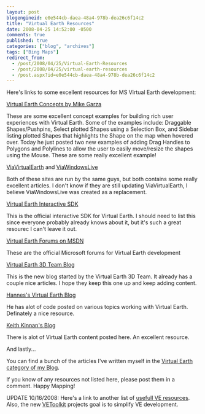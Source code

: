 ```yaml
---
layout: post
blogengineid: e0e544cb-daea-48a4-978b-dea26c6f14c2
title: "Virtual Earth Resources"
date: 2008-04-25 14:52:00 -0500
comments: true
published: true
categories: ["blog", "archives"]
tags: ["Bing Maps"]
redirect_from: 
  - /post/2008/04/25/Virtual-Earth-Resources
  - /post/2008/04/25/virtual-earth-resources
  - /post.aspx?id=e0e544cb-daea-48a4-978b-dea26c6f14c2
---
```

<!-- more -->


Here&#39;s links to some excellent resources for MS Virtual Earth development: 



<a href="http://garzilla.net/vemaps/">Virtual Earth Concepts by Mike Garza</a>

These are some excellent concept examples for building rich user experiences with Virtual Earth. Some of the examples include: Draggable Shapes/Pushpins,  Select plotted Shapes using a Selection Box, and Sidebar listing plotted Shapes that highlights the Shape on the map when hovered over. Today he just posted two new examples of adding Drag Handles to Polygons and Polylines to allow the user to easily move/resize the shapes using the Mouse. These are some really excellent example! 



<a href="http://viavirtualearth.com">ViaVirtualEarth</a> and <a href="http://www.viawindowslive.com/VirtualEarth.aspx">ViaWindowsLive</a>

Both of these sites are run by the same guys, but both contains some really excellent articles. I don&#39;t know if they are still updating ViaVirtualEarth, I believe ViaWindowsLive was created as a replacement. 



<a href="http://dev.live.com/virtualearth/sdk">Virtual Earth Interactive SDK</a>

This is the official interactive SDK for Virtual Earth. I should need to list this since everyone probably already knows about it, but it&#39;s such a great resourec I can&#39;t leave it out. 



<a href="http://forums.msdn.microsoft.com/en-US/vemapcontroldev/threads/">Virtual Earth Forums on MSDN</a>

These are the official Microsoft forums for Virtual Earth development



<a href="http://blogs.msdn.com/VirtualEarth3D/">Virtual Earth 3D Team Blog</a>

This is the new blog started by the Virtual Earth 3D Team. It already has a couple nice articles. I hope they keep this one up and keep adding content.



<a href="http://blogs.msdn.com/VirtualEarth3D/">Hannes&#39;s Virtual Earth Blog</a>

He has alot of code posted on various topics working with Virtual Earth. Definately a nice resource.



<a href="http://blogs.msdn.com/keithkin/default.aspx">Keith Kinnan&#39;s Blog</a>

There is alot of Virtual Earth content posted here. An excellent resource.



And lastly...

You can find a bunch of the articles I&#39;ve written myself in the <a href="/category/Virtual-Earth.aspx">Virtual Earth category of my Blog</a>.



If you know of any resources not listed here, please post them in a comment. Happy Mapping!



UPDATE 10/16/2008: Here&#39;s a link to another list of <a href="http://social.msdn.microsoft.com/Forums/en-US/vemapcontroldev/thread/001db5dc-6fd3-4723-8654-971865ea281e">usefull VE resources</a>. Also, the new <a href="http://codeplex.com/VEToolkit">VEToolkit</a> projects goal is to simplify VE development.

